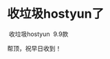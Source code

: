 # 收垃圾hostyun了


<img src="static/image/smiley/default/lol.gif" smilieid="12" border="0" alt="" /> 收垃圾hostyun&nbsp;&nbsp;9.9款<img src="static/image/smiley/default/lol.gif" smilieid="12" border="0" alt="" /> 

帮顶，祝早日收到！<br />
<br />
<img src="static/image/smiley/default/lol.gif" smilieid="12" border="0" alt="" /><img src="static/image/smiley/default/lol.gif" smilieid="12" border="0" alt="" /><img src="static/image/smiley/default/lol.gif" smilieid="12" border="0" alt="" />
